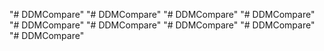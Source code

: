"# DDMCompare" 
"# DDMCompare" 
"# DDMCompare" 
"# DDMCompare" 
"# DDMCompare" 
"# DDMCompare" 
"# DDMCompare" 
"# DDMCompare" 
"# DDMCompare" 
